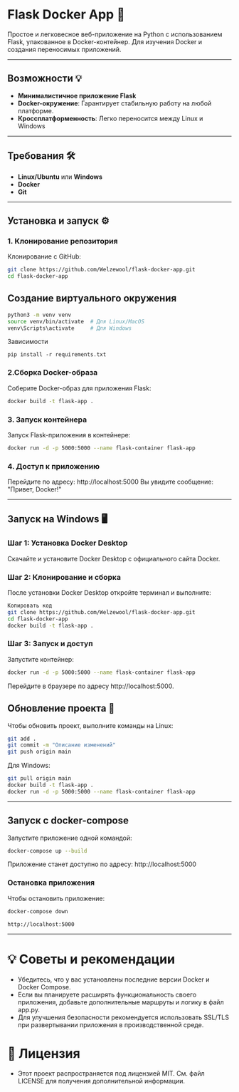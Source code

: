 # Flask Docker App 🚀

Простое и легковесное веб-приложение на Python с использованием Flask, упакованное в Docker-контейнер. Для изучения Docker и создания переносимых приложений.

---

## Возможности 💡
- **Минималистичное приложение Flask**
- **Docker-окружение**: Гарантирует стабильную работу на любой платформе.
- **Кроссплатформенность**: Легко переносится между Linux и Windows

---

## Требования 🛠
- **Linux/Ubuntu** или **Windows**
- **Docker** 
- **Git**

---

## Установка и запуск ⚙️

### 1. Клонирование репозитория
Клонирование с GitHub:

```bash
git clone https://github.com/Welzewool/flask-docker-app.git
cd flask-docker-app
```

## Создание виртуального окружения
```bash
python3 -m venv venv
source venv/bin/activate  # Для Linux/MacOS
venv\Scripts\activate     # Для Windows
```

Зависимости
```commandline
pip install -r requirements.txt
```

### 2.Сборка Docker-образа
Соберите Docker-образ для приложения Flask:

```bash
docker build -t flask-app .
```

### 3. Запуск контейнера
Запуск Flask-приложения в контейнере:

```bash
docker run -d -p 5000:5000 --name flask-container flask-app
```

### 4. Доступ к приложению
Перейдите по адресу:
http://localhost:5000
Вы увидите сообщение: "Привет, Docker!"

---

## Запуск на Windows 🖥️
### Шаг 1: Установка Docker Desktop
Скачайте и установите Docker Desktop с официального сайта Docker.

### Шаг 2: Клонирование и сборка
После установки Docker Desktop откройте терминал и выполните:

```bash
Копировать код
git clone https://github.com/Welzewool/flask-docker-app.git
cd flask-docker-app
docker build -t flask-app .
```

### Шаг 3: Запуск и доступ
Запустите контейнер:

```bash
docker run -d -p 5000:5000 --name flask-container flask-app
```

Перейдите в браузере по адресу http://localhost:5000.

## Обновление проекта 🔄
Чтобы обновить проект, выполните команды на Linux:

```bash
git add .
git commit -m "Описание изменений"
git push origin main
```

Для Windows:

```bash
git pull origin main
docker build -t flask-app .
docker run -d -p 5000:5000 --name flask-container flask-app
```

---

## Запуск с docker-compose
Запустите приложение одной командой:

```bash
docker-compose up --build
```

Приложение станет доступно по адресу:
http://localhost:5000

### Остановка приложения
Чтобы остановить приложение:
```bash
docker-compose down
```

```commandline
http://localhost:5000
```


---

# 💡 Советы и рекомендации
- Убедитесь, что у вас установлены последние версии Docker и Docker Compose.
- Если вы планируете расширять функциональность своего приложения, добавьте дополнительные маршруты и логику в файл app.py.
- Для улучшения безопасности рекомендуется использовать SSL/TLS при развертывании приложения в производственной среде.

# 📜 Лицензия

- Этот проект распространяется под лицензией MIT. См. файл LICENSE для получения дополнительной информации.
